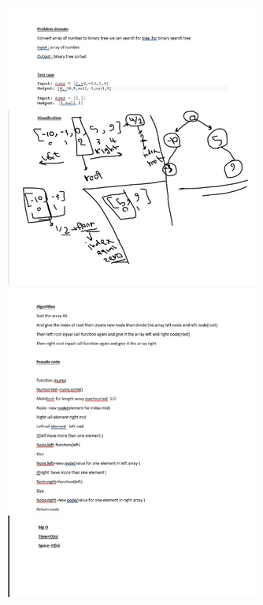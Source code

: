 ![](../image/Screenshot%203.jpg)
<br/>
![](../image/Screenshot31.jpg)
<br/>
![](../image/Screenshot%2032.jpg)
<br/>
![](../image/Screenshot%2034.jpg)
